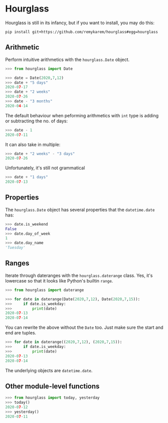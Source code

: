 # Hourglass

Hourglass is still in its infancy, but if you want to install, you may do this:

```
pip install git+https://github.com/remykarem/hourglass#egg=hourglass
```

## Arithmetic

Perform intuitive arithmetics with the `hourglass.Date` object.

```python
>>> from hourglass import Date

>>> date = Date(2020,7,12)
>>> date + "5 days"
2020-07-17
>>> date + "2 weeks"
2020-07-26
>>> date - "3 months"
2020-04-14
```

The default behaviour when peforming arithmetics with `int` type is adding or subtracting the no. of days:

```python
>>> date - 1
2020-07-11
```

It can also take in multiple:

```python
>>> date + "2 weeks" - "3 days"
2020-07-26
```

Unfortunately, it's still not grammatical

```python
>>> date + "1 days"
2020-07-13
```

## Properties

The `hourglass.Date` object has several properties that the `datetime.date` has:

```python
>>> date.is_weekend
False
>>> date.day_of_week
1
>>> date.day_name
'Tuesday'
```

## Ranges

Iterate through dateranges with the `hourglass.daterange` class. Yes, it's lowercase so that it looks like Python's builtin `range`.

```python
>>> from hourglass import daterange

>>> for date in daterange(Date(2020,7,12), Date(2020,7,15)):
>>>     if date.is_weekday:
>>>         print(date)
2020-07-13
2020-07-14
```

You can rewrite the above without the `Date` too. Just make sure the start and end are tuples.

```python
>>> for date in daterange((2020,7,12), (2020,7,15)):
>>>     if date.is_weekday:
>>>         print(date)
2020-07-13
2020-07-14
```

The underlying objects are `datetime.date`.

## Other module-level functions

```python
>>> from hourglass import today, yesterday
>>> today()
2020-07-12
>>> yesterday()
2020-07-11
```
